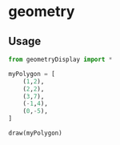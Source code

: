 # geometry

## Usage
```python
from geometryDisplay import *

myPolygon = [
    (1,2),
    (2,2),
    (3,7),
    (-1,4),
    (0,-5),
]

draw(myPolygon)
```
